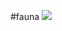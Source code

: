 #fauna
![](https://lh5.googleusercontent.com/M_b07fl4A9GUoZ31ANaldyU4ZQTnA5dOmh0XbYDFqeTQ4yCzj1DXThiMFjsdX81C_mA4DByMBn5NNzTEHoiVGPlYdyotTEORiNTJ70DAbUCCmjlO_6DRZmureZk_H2u45Pnis4JBAH_sFMOGXPS_Sv8)